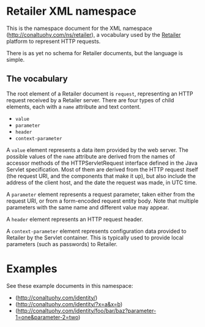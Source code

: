 # Retailer XML namespace

This is the namespace document for the XML namespace (http://conaltuohy.com/ns/retailer), a vocabulary used by the [Retailer](https://github.com/Conal-Tuohy/Retailer/blob/master/README.md) platform to represent HTTP requests.

There is as yet no schema for Retailer documents, but the language is simple. 

## The vocabulary
The root element of a Retailer document is `request`, representing an HTTP request received by a Retailer server. There are four types of child elements, each with a `name` attribute and text content.

* `value`
* `parameter`
* `header`
* `context-parameter`

A `value` element represents a data item provided by the web server. The possible values of the `name` attribute are derived from the names of accessor methods of the HTTPServletRequest interface 
defined in the Java Servlet specification. Most of them are derived from the HTTP request itself (the request URI, and the components that make it up), but also include the address of the client
host, and the date the request was made, in UTC time.

A `parameter` element represents a request parameter, taken either from the request URI, or from a form-encoded request entity body. Note that multiple parameters with the same name and different value may appear.

A `header` element represents an HTTP request header.

A `context-parameter` element represents configuration data provided to Retailer by the Servlet container. This is typically used to provide local parameters (such as passwords) to Retailer.


# Examples

See these example documents in this namespace:

* (http://conaltuohy.com/identity/)
* (http://conaltuohy.com/identity/?x=a&x=b)
* (http://conaltuohy.com/identity/foo/bar/baz?parameter-1=one&parameter-2=two)


